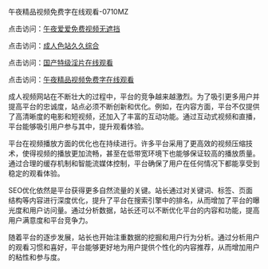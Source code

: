 午夜精品视频免费字在线观看-0710MZ

点击访问：<a href="https://heiliaoxqkkct.pages.dev">午夜爱爱免费视频无遮挡</a>

点击访问：<a href="https://heiliaozj3tjd.pages.dev">成人色站久久综合</a>

点击访问：<a href="https://heiliao2dmwwy.pages.dev">国产特级淫片在线观看</a>

点击访问：<a href="https://heiliaowzu4ur.pages.dev">午夜精品视频免费字在线观看</a>

成人视频网站在不断壮大的过程中，平台的竞争越来越激烈。为了吸引更多用户并提高平台的忠诚度，站点必须不断创新和优化。例如，在内容方面，平台不仅提供了高清晰度的电影和短视频，还加入了丰富的互动功能。通过互动式视频和直播，平台能够吸引用户参与其中，提升观看体验。

平台在视频播放方面的优化也在持续进行。许多平台采用了更高效的视频压缩技术，使得视频的播放更加流畅，甚至在低带宽环境下也能够保证较高的播放质量。通过合理的缓存机制和智能流媒体控制，平台确保了用户在任何情况下都能享受到稳定的观看体验。

SEO优化依然是平台获得更多自然流量的关键。站长通过对关键词、标签、页面结构等内容进行深度优化，提升了平台在搜索引擎中的排名，从而增加了平台的曝光度和用户访问量。通过分析数据，站长还可以不断优化平台的内容和功能，提高用户满意度和平台竞争力。

随着平台的逐步发展，站长也开始注重数据的挖掘和用户行为分析。通过分析用户的观看习惯和喜好，平台能够更好地为用户提供个性化的内容推荐，从而增加用户的粘性和参与度。

<span style="display:none;">[Canonical link]( https://github.com/bob20250710/ribenx4220 ）</span>
